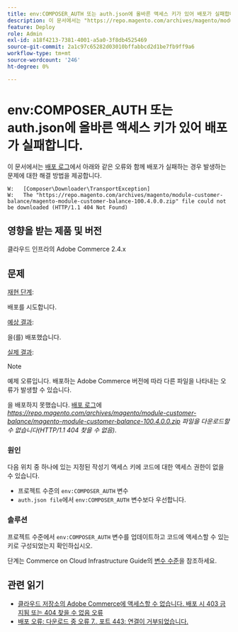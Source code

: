 ```yaml
---
title: env:COMPOSER_AUTH 또는 auth.json에 올바른 액세스 키가 있어 배포가 실패합니다.
description: 이 문서에서는 "https://repo.magento.com/archives/magento/module-customer-balance/magento-module-customer-balance-100.4.0.0.zip 파일을 다운로드할 수 없음(HTTP/1.1 404 찾을 수 없음)" 오류와 함께 배포가 실패하는 경우 발생하는 문제에 대한 해결 방법을 제공합니다.
feature: Deploy
role: Admin
exl-id: a18f4213-7381-4001-a5a0-3f8db4525469
source-git-commit: 2a1c97c65282d03010bffabbcd2d1be7fb9ff9a6
workflow-type: tm+mt
source-wordcount: '246'
ht-degree: 0%

---
```


# env:COMPOSER_AUTH 또는 auth.json에 올바른 액세스 키가 있어 배포가 실패합니다.

이 문서에서는 [배포 로그](https://experienceleague.adobe.com/ko/docs/commerce-cloud-service/user-guide/develop/test/log-locations#deploy-log)에서 아래와 같은 오류와 함께 배포가 실패하는 경우 발생하는 문제에 대한 해결 방법을 제공합니다.

```
W:   [Composer\Downloader\TransportException]
W:   The "https://repo.magento.com/archives/magento/module-customer-balance/magento-module-customer-balance-100.4.0.0.zip" file could not be downloaded (HTTP/1.1 404 Not Found)
```

## 영향을 받는 제품 및 버전

클라우드 인프라의 Adobe Commerce 2.4.x

## 문제

<u>재현 단계</u>:

배포를 시도합니다.

<u>예상 결과</u>:

을(를) 배포했습니다.

<u>실제 결과</u>:

>[!NOTE]
>
>예제 오류입니다. 배포하는 Adobe Commerce 버전에 따라 다른 파일을 나타내는 오류가 발생할 수 있습니다.

을 배포하지 못했습니다. [배포 로그](https://experienceleague.adobe.com/ko/docs/commerce-cloud-service/user-guide/develop/test/log-locations#deploy-log)에 *https://repo.magento.com/archives/magento/module-customer-balance/magento-module-customer-balance-100.4.0.0.zip 파일을 다운로드할 수 없습니다(HTTP/1.1 404 찾을 수 없음)*.

### 원인

다음 위치 중 하나에 있는 지정된 작성기 액세스 키에 코드에 대한 액세스 권한이 없을 수 있습니다.

* 프로젝트 수준의 `env:COMPOSER_AUTH` 변수
* `auth.json file`에서 `env:COMPOSER_AUTH` 변수보다 우선합니다.

### 솔루션

프로젝트 수준에서 `env:COMPOSER_AUTH` 변수를 업데이트하고 코드에 액세스할 수 있는 키로 구성되었는지 확인하십시오.

단계는 Commerce on Cloud Infrastructure Guide의 [변수 수준](https://experienceleague.adobe.com/ko/docs/commerce-cloud-service/user-guide/configure/env/variable-levels)을 참조하세요.

## 관련 읽기

* [클라우드 저장소의 Adobe Commerce에 액세스할 수 없습니다. 배포 시 403 금지됨 또는 404 찾을 수 없음 오류](/docs/commerce-knowledge-base/kb/troubleshooting/deployment/magento-commerce-cloud-repo-could-not-be-accessed-403-forbidden-or-404-not-found-error-when-deploying.html)
* [배포 오류: 다운로드 중 오류 7.. 포트 443: 연결이 거부되었습니다.](/help/troubleshooting/deployment/deployment-error-downloading-connection-refused-adobe-commerce.md)
